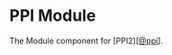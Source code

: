 PPI Module
==========

[@ppi]: http://ppi.io/  "PPI Framework - The PHP Meta Framework"

The Module component for [PPI2][[@ppi]].